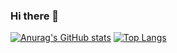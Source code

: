 ### Hi there 👋
[![Anurag's GitHub stats](https://github-readme-stats.vercel.app/api?username=abdulqadirs)](https://github.com/abdulqadirs/github-readme-stats)
[![Top Langs](https://github-readme-stats.vercel.app/api/top-langs/?username=abdulqadirs&layout=compact&hide=jupyter%20notebook)](https://github.com/abdulqadirs/github-readme-stats)

